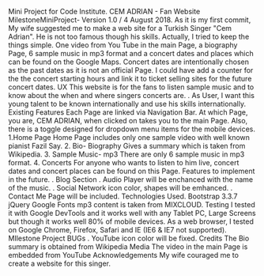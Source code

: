 Mini Project for Code Institute. CEM ADRIAN - Fan Website
MilestoneMiniProject- Version 1.0 / 4 August 2018.
As it is my first commit, My wife suggested me to make a web site for a Turkish Singer "Cem Adrian". He is not too famous though his skills.
Actually, I tried to keep the things simple. One video from You Tube in the main Page, a biography Page, 6 sample music in mp3 format and a concert dates and places which can be found on the Google Maps.
Concert dates are intentionally chosen as the past dates as it is not an official Page.
I could have add a counter for the the concert starting hours and link it to ticket selling sites for the future concert dates.
UX
This website is for the fans to listen sample music and to know about the when and where singers concerts are.
. As User, I want this young talent to be known internationally and use his skills internationally.
Existing Features
Each Page are linked via Navigation Bar. At which Page, you are, CEM ADRIAN, when clicked on takes you to the main Page. Also, there is a toggle designed for dropdown menu items for the mobile devices.
1.Home Page
Home Page includes only one sample video with well known pianist Fazil Say.
2.	Bio- Biography
Gives a summary which is taken from Wikipedia.
3.	Sample Music- mp3
There are only 6 sample music in mp3 format.
4.	Concerts
For anyone who wants to listen to him live, concert dates and concert places can be found on this Page.
Features to implement in the future.
. Blog Section . Audio Player will be enchanced with the name of the music. . Social Network icon color, shapes will be emhanced. . Contact Me Page will be included.
Technologies Used.
Bootstrap 3.3.7
jQuery
Google Fonts
mp3 content is taken from MIXCLOUD.
Testing
I tested it with Google DevTools and it works well with any Tablet PC, Large Screens but though it works well 80% of mobile devices.
As a web browser, I tested on Google Chrome, Firefox, Safari and IE (IE6 & IE7 not supported).
MIlestone Project
BUGs
. YouTube icon color will be fixed.
Credits
The Bio summary is obtained from Wikipedia
Media
The video in the main Page is embedded from YouTube
Acknowledgements
My wife couraged me to create a website for this singer.

